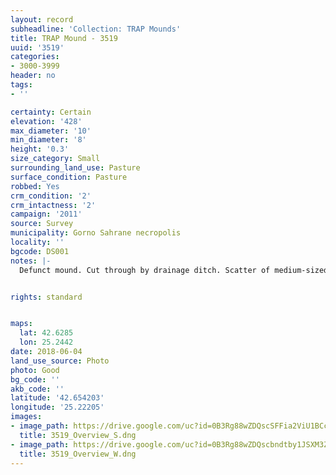 ```yaml
---
layout: record
subheadline: 'Collection: TRAP Mounds'
title: TRAP Mound - 3519
uuid: '3519'
categories:
- 3000-3999
header: no
tags:
- ''

certainty: Certain
elevation: '428'
max_diameter: '10'
min_diameter: '8'
height: '0.3'
size_category: Small
surrounding_land_use: Pasture
surface_condition: Pasture
robbed: Yes
crm_condition: '2'
crm_intactness: '2'
campaign: '2011'
source: Survey
municipality: Gorno Sahrane necropolis
locality: ''
bgcode: DS001
notes: |-
  Defunct mound. Cut through by drainage ditch. Scatter of medium-sized rocks.


rights: standard


maps:
  lat: 42.6285
  lon: 25.2442
date: 2018-06-04
land_use_source: Photo
photo: Good
bg_code: ''
akb_code: ''
latitude: '42.654203'
longitude: '25.22205'
images:
- image_path: https://drive.google.com/uc?id=0B3Rg88wZDQscSFFia2ViU1BCcjA
  title: 3519_Overview_S.dng
- image_path: https://drive.google.com/uc?id=0B3Rg88wZDQscbndtby1JSXM3Zkk
  title: 3519_Overview_W.dng
---
```

